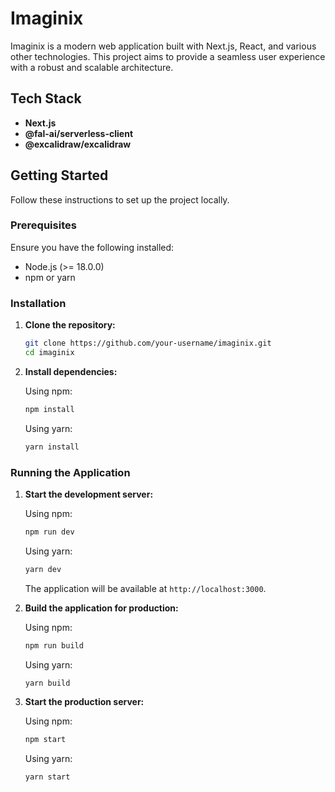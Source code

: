 # Imaginix

Imaginix is a modern web application built with Next.js, React, and various other technologies. This project aims to provide a seamless user experience with a robust and scalable architecture.

## Tech Stack

- **Next.js**
- **@fal-ai/serverless-client**
- **@excalidraw/excalidraw**

## Getting Started

Follow these instructions to set up the project locally.

### Prerequisites

Ensure you have the following installed:

- Node.js (>= 18.0.0)
- npm or yarn

### Installation

1. **Clone the repository:**

    ```sh
    git clone https://github.com/your-username/imaginix.git
    cd imaginix
    ```

2. **Install dependencies:**

    Using npm:
    ```sh
    npm install
    ```

    Using yarn:
    ```sh
    yarn install
    ```

### Running the Application

1. **Start the development server:**

    Using npm:
    ```sh
    npm run dev
    ```

    Using yarn:
    ```sh
    yarn dev
    ```

    The application will be available at `http://localhost:3000`.

2. **Build the application for production:**

    Using npm:
    ```sh
    npm run build
    ```

    Using yarn:
    ```sh
    yarn build
    ```

3. **Start the production server:**

    Using npm:
    ```sh
    npm start
    ```

    Using yarn:
    ```sh
    yarn start
    ```
